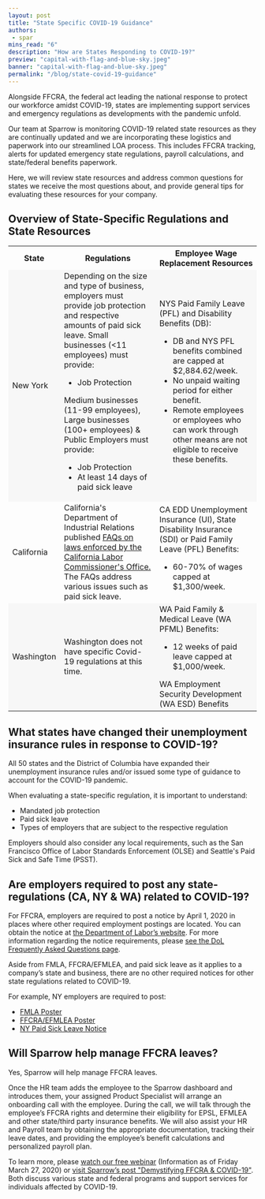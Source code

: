 ```yaml
---
layout: post
title: "State Specific COVID-19 Guidance"
authors:
 - spar
mins_read: "6"
description: "How are States Responding to COVID-19?"
preview: "capital-with-flag-and-blue-sky.jpeg"
banner: "capital-with-flag-and-blue-sky.jpeg"
permalink: "/blog/state-covid-19-guidance"
---
```


Alongside FFCRA, the federal act leading the national response to protect our workforce amidst COVID-19, states are implementing support services and emergency regulations as developments with the pandemic unfold. 

Our team at Sparrow is monitoring COVID-19 related state resources as they are continually updated and we are incorporating these logistics and paperwork into our streamlined LOA process. This includes FFCRA tracking, alerts for updated emergency state regulations, payroll calculations, and state/federal benefits paperwork.

Here, we will review state resources and address common questions for states we receive the most questions about, and provide general tips for evaluating these resources for your company.

<h2 id="Overview of State-Specific Regulations and State Resources">Overview of State-Specific Regulations and State Resources</h2>

<table class="outline-rows" cellpadding="10">
  <tr>
    <th>State</th>
    <th>Regulations</th>
    <th>Employee Wage Replacement Resources</th>
  </tr>
  <tr style="background-color:#f7f7f7">
    <td>New York</td>
    <td>
    	<span>
    		Depending on the size and type of business, employers must provide job protection and respective amounts of paid sick leave.
    	</span> 
		<span>
			Small businesses (<11 employees) must provide:
			<ul>
				<li>Job Protection</li>
			</ul> 
		</span>
		<span>
			Medium businesses (11-99 employees), Large businesses (100+ employees) & Public Employers must provide:
			<ul>
				<li>Job Protection</li>
				<li>At least 14 days of paid sick leave</li>
			</ul>
		</span>
</td>
<td>
	<span>
		NYS Paid Family Leave (PFL) and Disability Benefits (DB):
		<ul>
			<li>DB and NYS PFL benefits combined are capped at $2,884.62/week.</li>
			<li>No unpaid waiting period for either benefit.</li>
			<li>Remote employees or employees who can work through other means are not eligible to receive these benefits.</li>
		</ul>
	</span>	
</td>
  </tr>
  <tr>
    <td>California</td>
    <td>
    	<span>
    		California's Department of Industrial Relations published <a href="https://www.dir.ca.gov/dlse/2019-Novel-Coronavirus.htm">FAQs on laws enforced by the California Labor Commissioner's Office.</a>
    	</span>
    	<span>
    		The FAQs address various issues such as paid sick leave.
    	</span>

</td>
    <td>
    	<span>
    		CA EDD Unemployment Insurance (UI),  State Disability Insurance (SDI) or Paid Family Leave (PFL) Benefits:
    		<ul>
    			<li>60-70% of wages capped at $1,300/week.</li>
    		</ul>
    	</span>
	</td>
  </tr>
  <tr style="background-color:#f7f7f7">
    <td>Washington</td>
    <td>
    	<span>
    		Washington does not have specific Covid-19 regulations at this time.
    	</span>
    </td>
    <td>
    	<span>
    		WA Paid Family & Medical Leave (WA PFML) Benefits:
	    	<ul>
	    		<li>12 weeks of paid leave capped at $1,000/week.</li>
	    	</ul> 
		</span>
		<span>
			WA Employment Security Development (WA ESD) Benefits
		</span>
	</td>
  </tr>
</table>


## What states have changed their unemployment insurance rules in response to COVID-19? 
All 50 states and the District of Columbia have expanded their unemployment insurance rules and/or issued some type of guidance to account for the COVID-19 pandemic. 

When evaluating a state-specific regulation, it is important to understand:
- Mandated job protection
- Paid sick leave
- Types of employers that are subject to the respective regulation

Employers should also consider any local requirements, such as the San Francisco Office of Labor Standards Enforcement (OLSE) and Seattle's Paid Sick and Safe Time (PSST). 


## Are employers required to post any state-regulations (CA, NY & WA) related to COVID-19?
For FFCRA, employers are required to post a notice by April 1, 2020 in places where other required employment postings are located. You can obtain the notice at [the Department of Labor’s website](https://www.dol.gov/sites/dolgov/files/WHD/posters/FFCRA_Poster_WH1422_Non-Federal.pdf). For more information regarding the notice requirements, please [see the DoL Frequently Asked Questions page](https://www.dol.gov/agencies/whd/pandemic/ffcra-poster-questions). 

Aside from FMLA, FFCRA/EFMLEA, and paid sick leave as it applies to a company’s state and business, there are no other required notices for other state regulations related to COVID-19. 

For example, NY employers are required to post:
- [FMLA Poster](https://www.dol.gov/sites/dolgov/files/WHD/legacy/files/fmlaen.pdf)
- [FFCRA/EFMLEA Poster](https://www.dol.gov/sites/dolgov/files/WHD/posters/FFCRA_Poster_WH1422_Non-Federal.pdf)
- [NY Paid Sick Leave Notice](https://paidfamilyleave.ny.gov/system/files/documents/2020/03/obtaining-order-of-quarantine.pdf)


## Will Sparrow help manage FFCRA leaves?
Yes, Sparrow will help manage FFCRA leaves. 

Once the HR team adds the employee to the Sparrow dashboard and introduces them, your assigned Product Specialist will arrange an onboarding call with the employee. During the call, we will talk through the employee’s FFCRA rights and determine their eligibility for EPSL, EFMLEA and other state/third party insurance benefits. We will also assist your HR and Payroll team by obtaining the appropriate documentation, tracking their leave dates, and providing the employee’s benefit calculations and personalized payroll plan.  

To learn more, please [watch our free webinar](https://www.youtube.com/watch?v=NflRZK-xE_4&feature=youtu.be) (Information as of Friday March 27, 2020) or [visit Sparrow’s post "Demystifying FFCRA & COVID-19"](https://trysparrow.com/blog/demystifying-ffcra-covid-19). Both discuss various state and federal programs and support services for individuals affected by COVID-19.

